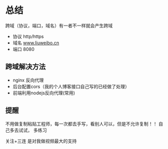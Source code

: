 # 总结
跨域（协议，端口，域名）有一者不一样就会产生跨域
- 协议 http/https
- 域名 www.liuweibo.cn
- 端口 8080
## 跨域解决方法
- nginx 反向代理
- 后台配置cors（我的个人博客接口自己写的已经做了处理）
- 前端利用nodejs反向代理(常用)
## 提醒
不用做复制粘贴工程师，每一次都去手写，看别人可以，但是不允许复制！！
自己多去试试， 多练习

关注+三连 是对我做视频最大的支持
